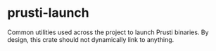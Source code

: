 # prusti-launch

Common utilities used across the project to launch Prusti binaries.
By design, this crate should not dynamically link to anything.
